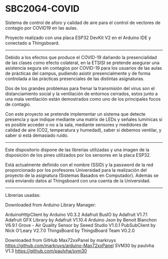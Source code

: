 # SBC20G4-COVID
Sistema de control de aforo y calidad de aire para el control de vectores de contagio por COVID19 en las aulas.

Proyecto realizado con una placa ESP32 DevKit V2 en el Arduino IDE y conectado a Thingsboard.

------------------------------------

Debido a los efectos que produce el COVID-19 dañando la presencialidad de las clases como efecto colateral, en la ETSISI se pretende asegurar una asistencia segura sin contagios por COVID-19 para los usuarios de las aulas de prácticas del campus, pudiendo asistir presencialmente y de forma controlada a las prácticas presenciales de las distintas asignaturas. 

Dos de los grandes problemas para frenar la transmisión del virus son el distanciamiento social y la ventilación de entornos cerrados, estos junto a una mala ventilación están demostrados como uno de los principales focos de contagio. 

Con este proyecto se pretende implementar un sistema que detecte presencia y que indique mediante una matrix de LEDs y señales lumínicas si es posible acceder o no a la sala, mediante sensores y medidores de calidad de aire (CO2, temperatura y humedad), saber si debemos ventilar, y saber si está demasiado ruido.

------------------------------------

Este dispositorio dispone de las librerias utilizadas y una imagen de la disposición de los pines utilizados por los sensores en la placa ESP32.

Está actualmente definido con el nombre (SSID) y la password de la red proporcionado por los profesores Universidad para la realización del proyecto de la asignatura (Sistemas Basados en Computador). Además se está enviando datos al Thingsboard con una cuenta de la Universidad.

------------------------------------

Librerias usadas:

Downloaded from Arduino Library Manager:

ArduinoHttpClient by Arduino V0.3.2
Adafruit BusIO by Adafruit V1.7.1
Adafruit GFX Library by Adafruit V1.10.4
Arduino Json by Benoit Blanchon V6.9.1
Grove - Air Quality Sensor by Seeed Studio V1.0.1
PubSubClient by Nick O'Leary V2.7.0
ThingsBoard by ThingsBoard Team V0.2.0

Downloaded from GitHub
Max72xxPanel by markruys https://github.com/markruys/arduino-Max72xxPanel
SVM30 by paulvha V1.3 https://github.com/paulvha/svm30
